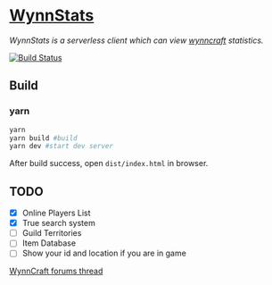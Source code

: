 # [WynnStats](https://wynnstats.github.io/)
*WynnStats is a serverless client which can view [wynncraft](https://wynncraft.com/) statistics.*

[![Build Status](https://travis-ci.org/maple3142/WynnStats.svg?branch=master)](https://travis-ci.org/maple3142/WynnStats)

## Build
### yarn
```sh
yarn
yarn build #build
yarn dev #start dev server
```
After build success, open `dist/index.html` in browser.

## TODO
- [x] Online Players List
- [x] True search system
- [ ] Guild Territories
- [ ] Item Database
- [ ] Show your id and location if you are in game

[WynnCraft forums thread](https://forums.wynncraft.com/threads/unoffical-wynnstats.205622/)
